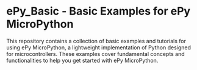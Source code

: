 # ePy_Basic - Basic Examples for ePy MicroPython

This repository contains a collection of basic examples and tutorials for using ePy MicroPython, a lightweight implementation of Python designed for microcontrollers. These examples cover fundamental concepts and functionalities to help you get started with ePy MicroPython.